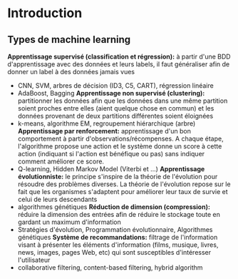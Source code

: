# Introduction

## Types de machine learning

**Apprentissage supervisé (classification et régression):** à partir d'une BDD d'apprentissage avec des données et leurs labels, il faut généraliser afin de donner un label à des données jamais vues
 - CNN, SVM, arbres de décision (ID3, C5, CART), régression linéaire
 - AdaBoost, Bagging
**Apprentissage non supervisé (clustering):** partitionner les données afin que les données dans une même partition soient proches entre elles (aient quelque chose en commun) et les données provenant de deux partitions différentes soient éloignées
  - k-means, algorithme EM, regroupement hiérarchique (arbre)
**Apprentissage par renforcement:** apprentissage d'un bon comportement à partir d'observations/récompenses. A chaque étape, l'algorithme propose une action et le système donne un score à cette action (indiquant si l'action est bénéfique ou pas) sans indiquer comment améliorer ce score.
  - Q-learning, Hidden Markov Model (Viterbi et ...)
**Apprentissage évolutionniste:** le principe s'inspire de la théorie de l'évolution pour résoudre des problèmes diverses. La théorie de l'évolution repose sur le fait que les organismes s'adaptent pour améliorer leur taux de survie et celui de leurs descendants
  - algorithmes génétiques
**Réduction de dimension (compression):** réduire la dimension des entrées afin de réduire le stockage toute en gardant un maximum d'information
  - Stratégies d'évolution, Programmation évolutionnaire, Algorithmes génétiques
**Système de recommandations:** filtrage de l'information visant à présenter les éléments d'information (films, musique, livres, news, images, pages Web, etc) qui sont susceptibles d'intéresser l'utilisateur
  - collaborative filtering, content-based filtering, hybrid algorithm

